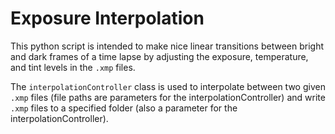 # Exposure Interpolation

This python script is intended to make nice linear transitions between bright and dark frames of a time lapse by adjusting the exposure, temperature, and tint levels in the `.xmp` files.

The `interpolationController` class is used to interpolate between two given `.xmp` files (file paths are parameters for the interpolationController) and write `.xmp` files to a specified folder (also a parameter for the interpolationController).

